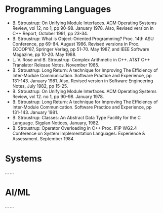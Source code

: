 # Programming Languages
* B. Stroustrup: On Unifying Module Interfaces. ACM Operating Systems Review, vol 12, no 1, pp 90-98. January 1978. Also, Revised version in C++ Report, October 1991, pp 23-34.
* B. Stroustrup: What is Object-Oriented Programming? Proc. 14th ASU Conference, pp 69-84. August 1986. Revised versions in Proc. ECOOP'87, Springer Verlag, pp 51-70. May 1987, and IEEE Software Magazine, pp 10-20. May 1988.
* L. V. Rose and B. Stroustrup: Complex Arithmetic in C++. AT&T C++ Translator Release Notes. November 1985.
* B. Stroustrup: Long Return: A technique for Improving The Efficiency of Inter-Module Communication. Software Practice and Experience, pp 131-143. January 1981. Also, Revised version in Software Engineering Notes, July 1982, pp 15-25.
* B. Stroustrup: On Unifying Module Interfaces. ACM Operating Systems Review, vol 12. no 1, pp 90-98. January 1978. 
* B. Stroustrup: Long Return: A technique for Improving The Efficiency of Inter-Module Communication. Software Practice and Experience, pp 131-143. January 1981.
* B. Stroustrup: Classes: An Abstract Data Type Facility for the C Language. Sigplan Notices, January, 1982.
* B. Stroustrup: Operator Overloading in C++ Proc. IFIP WG2.4 Conference on System Implementation Languages: Experience & Assessment. September 1984.
  
# Systems
... ...

# AI/ML
... ...
